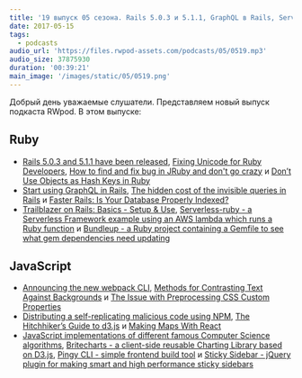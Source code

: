 ```yaml
---
title: '19 выпуск 05 сезона. Rails 5.0.3 и 5.1.1, GraphQL в Rails, Serverless-ruby, Webpack CLI, Britecharts, Sticky Sidebar и прочее'
date: 2017-05-15
tags:
  - podcasts
audio_url: 'https://files.rwpod-assets.com/podcasts/05/0519.mp3'
audio_size: 37875930
duration: '00:39:21'
main_image: '/images/static/05/0519.png'
---
```


Добрый день уважаемые слушатели. Представляем новый выпуск подкаста RWpod. В этом выпуске:

## Ruby

- [Rails 5.0.3 and 5.1.1 have been released](http://weblog.rubyonrails.org/2017/5/12/Rails-5-0-3-and-5-1-1-have-been-released/), [Fixing Unicode for Ruby Developers](https://blog.daftcode.pl/fixing-unicode-for-ruby-developers-60d7f6377388), [How to find and fix bug in JRuby and don't go crazy](http://etehtsea.me/how-to-find-and-fix-bug-in-jruby-and-dont-go-crazy) и [Don’t Use Objects as Hash Keys in Ruby](https://6ftdan.com/allyourdev/2017/05/13/dont-use-objects-as-hash-keys-in-ruby/)
- [Start using GraphQL in Rails](http://drianhillman.me/2017/05/06/graphql-ruby), [The hidden cost of the invisible queries in Rails](https://alexcastano.com/the-hidden-cost-of-the-invisible-queries-in-rails/) и [Faster Rails: Is Your Database Properly Indexed?](https://semaphoreci.com/blog/2017/05/09/faster-rails-is-your-database-properly-indexed.html)
- [Trailblazer on Rails: Basics - Setup & Use](http://trailblazer.to/guides/trailblazer/2.0/03-rails-basics.html), [Serverless-ruby - a Serverless Framework example using an AWS lambda which runs a Ruby function](https://github.com/stewartlord/serverless-ruby) и [Bundleup - a Ruby project containing a Gemfile to see what gem dependencies need updating](https://github.com/mattbrictson/bundleup)

## JavaScript

- [Announcing the new webpack CLI](https://medium.com/webpack/announcing-the-new-webpack-cli-75ce1d9b8663), [Methods for Contrasting Text Against Backgrounds](https://css-tricks.com/methods-contrasting-text-backgrounds/) и [The Issue with Preprocessing CSS Custom Properties](https://css-tricks.com/issue-preprocessing-css-custom-properties/)
- [Distributing a self-replicating malicious code using NPM](https://medium.com/@gajus/distributing-a-self-replicating-malicious-code-using-npm-cf2bf3209293), [The Hitchhiker’s Guide to d3.js](https://medium.com/@enjalot/the-hitchhikers-guide-to-d3-js-a8552174733a) и [Making Maps With React](https://blog.webkid.io/making-maps-with-react/)
- [JavaScript implementations of different famous Computer Science algorithms](https://mgechev.github.io/javascript-algorithms/), [Britecharts - a client-side reusable Charting Library based on D3.js](http://eventbrite.github.io/britecharts/), [Pingy CLI - simple frontend build tool](https://pin.gy/cli/) и [Sticky Sidebar - jQuery plugin for making smart and high performance sticky sidebars](https://abouolia.github.io/sticky-sidebar/)
